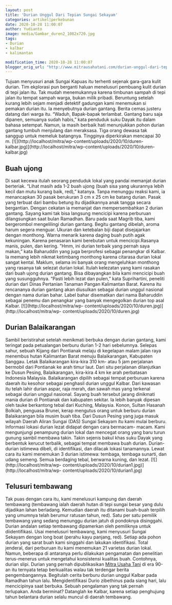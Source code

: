 ```yaml
---
layout: post
title: 'Durian Unggul Dari Tepian Sungai Sekayam'
categories: artikel|perkebunan
date: 2020-10-28 11:00:07
author: Yudianto
image: media/Gambar_duren2_1082x720.jpg
tags:
- Durian
- kalbar
- kalimantan

modification_time: 2020-10-28 11:00:07
blogger_orig_url: "http://www.mitrausahatani.com/durian-unggul-dari-tepian-sungai.html"
---
```


Tujuan menyusuri anak Sungai Kapuas itu terhenti sejenak gara-gara kulit
durian. Tim ekplorasi pun berganti haluan menelusuri pembuang kulit durian di
tepi jalan itu. Tak mudah menemukannya karena timbunan sampah di tepi jalan
itu tempat sampah warga, bukan milik pribadi. Beruntung setelah kurang lebih
sejam menjadi detektif gadungan kami menemukan si pemakan durian itu. Ia
menyebutnya durian gantang. Berita cemas justeru datang dari warga itu.
“Waduh, Bapak-bapak terlambat. Gantang baru saja dipanen, semuanya sudah
habis,” kata penduduk suku Dayak itu dalam bahasa setempat. Namun, ia masih
berbaik hati menunjukkan pohon durian gantang tumbuh menjulang dan meraksasa.
Tiga orang dewasa tak sanggup untuk memeluk batangnya. Tingginya diperkirakan
mencapai 30 m. [![](http://localhost/mitra/wp-content/uploads/2020/10/duren-
kalbar.jpg)](http://localhost/mitra/wp-content/uploads/2020/10/duren-
kalbar.jpg)

## Buah ujong

Di saat kecewa itulah seorang penduduk lokal yang pandai memanjat durian
berteriak. “Lihat masih ada 1-2 buah ujong (buah sisa yang ukurannya lebih
kecil dan mutu kurang baik, red),” katanya. Tanpa menunggu reaksi kami, ia
menancapkan 30 pasak berukuran 3 cm x 25 cm ke batang durian. Pasak yang
terbuat dari bambu betung itu dijadikannya anak tangga secara bergantian.
Dengan cekatan ia memanjat dan mempersembahkan 2 durian gantang. Sayang kami
tak bisa langsung mencicipi karena perburuan dilangsungkan saat bulan
Ramadhan. Baru pada saat Magrib tiba, kami bergerombol mengelilingi durian
gantang. Begitu gantang dibelah, aroma harum segera menguar. Ukuran dan
ketebalan biji dapat disejajarkan dengan monthong. Warna menarik karena daging
buah putih agak kekuningan. Karena penasaran kami berebutan untuk
mencicipi.Rasanya manis, pulen, dan kering. ”Hmm, ini durian terbaik yang
pernah saya makan,” kata Baharuddin yang juga berprofesi sebagai penangkar di
Kalbar. Ia memang lebih nikmat ketimbang monthong karena citarasa durian lokal
sangat kental. Maklum, selama ini banyak orang mengeluhkan monthong yang
rasanya tak selezat durian lokal. Itulah kelezatan yang kami rasakan dari buah
ujong durian gantang. Bisa dibayangkan bila kami mencicipi buah yang
susungguhnya. “Pasti lebih lezat dan pulen,” kata Suprihartini, peneliti
durian dari Dinas Pertanian Tanaman Pangan Kalimantan Barat. Karena itu
rencananya durian gantang akan diusulkan sebagai durian unggul nasional dengan
nama durian bahar. Label bahar disematkan dari nama Baharuddin sebagai penemu
dan penangkar yang banyak mengegolkan durian top asal Kalbar.
[![](http://localhost/mitra/wp-
content/uploads/2020/10/duren.jpg)](http://localhost/mitra/wp-
content/uploads/2020/10/duren.jpg)

## Durian Balaikarangan

Sambil beristirahat setelah menikmati berbuka dengan durian gantang, kami
teringat pada petualangan berburu durian 1-2 hari sebelumnya. Selepas sahur,
sebuah Kijang dari Pontianak melaju di kegelapan malam jalan raya menembus
hutan Kalimantan Barat menuju Balaikarangan, Kabupaten Sanggau. Letak
Balaikarangan kira-kira 310 km- atau 5 jam perjalanan bermobil dari Pontianak
ke arah timur laut. Dari situ perjalanan dilanjutkan ke Dusun Pesing,
Balaikarangan, kira-kira 4 km ke arah perbatasan Indonesia Malaysia.
Balaikarangan dipilih sebagai tempat perburuan karena daerah itu kesohor
sebagai penghasil durian unggul Kalbar. Dari kawasan itu telah lahir durian
aspar, raja merah, dan sawah mas yang terkenal sebagai durian unggul nasional.
Sayang buah tersebut jarang dinikmati mania durian di Pontianak dan kabupaten
sekitar. Ia lebih banyak dipesan oleh tauke berkantong tebal dari Kuching,
Malaysia. Konon, Sultan Hasanah Bolkiah, penguasa Brunei, kerap mengutus orang
untuk berburu durian Balaikarangan bila musim buah tiba. Dari Dusun Pesing
yang juga masuk wilayah Daerah Aliran Sungai (DAS) Sungai Sekayam itu kami
mulai berburu. Informasi lokasi durian lezat didapat dengan cara bermacam-
macam. Kami mengunjungi penampung durian lokal dan mencegat orang yang baru
turun gunung sambil membawa takin. Takin sejenis bakul khas suku Dayak yang
berbentuk kerucut terbalik, sebagai tempat membawa buah durian. Durian-durian
istimewa dibeli, di identifikasi, dan dilacak lokasi tanamannya. Lewat cara
itu kami menemukan 3 durian istimewa: tembaga, tembaga sunarti, dan udang
semeng. Semua berdaging tebal, berwarna kuning, dan lezat.
[![](http://localhost/mitra/wp-
content/uploads/2020/10/durian1.jpg)](http://localhost/mitra/wp-
content/uploads/2020/10/durian1.jpg)

## Telusuri tembawang

Tak puas dengan cara itu, kami menelusuri kampung dan daerah tembawang
(tembawang ialah daerah hutan di tepi sungai besar yang dulu dijadikan lahan
berladang. Kemudian daerah itu ditanami buah-buah terpilih yang umumnya telah
berumur ratusan tahun, red). Satu per satu pemilik tembawang yang sedang
menunggu durian jatuh di pondoknya disinggahi. Durian andalan setiap tembawang
dipamerkan oleh pemiliknya untuk diidentifikasi. Usai menelusuri tembawang,
kami menyusuri Sungai Sekayam dengan long boat (perahu kayu panjang, red).
Setiap ada pohon durian yang sarat buah kami singgahi dan lakukan
identifikasi. Total jenderal, dari perburuan itu kami menemukan 21 varietas
durian lokal. Namun, beberapa di antaranya perlu dilakukan pengamatan dan
penelitian terus-menerus untuk mengetahui konsistensi kualitas buah.
Contohnya, durian slipi. Durian yang pernah dipublikasikan [Mitra Usaha
Tani](https://www.mitrausahatani.com) di era 90-an itu ternyata tetap berkualitas
walau tak terdengar berita pengembangannya. Begitulah cerita berburu durian
unggul Kalbar pada Ramadhan tahun lalu. Mengidentifikasi Durio zibethinus pada
siang hari, lalu mencicipinya saat berbuka. Sebuah pengalaman yang tak pernah
terlupakan. Anda berminat? Datanglah ke Kalbar, karena setiap penghujung tahun
belantara durian selalu muncul di daerah tembawang.


